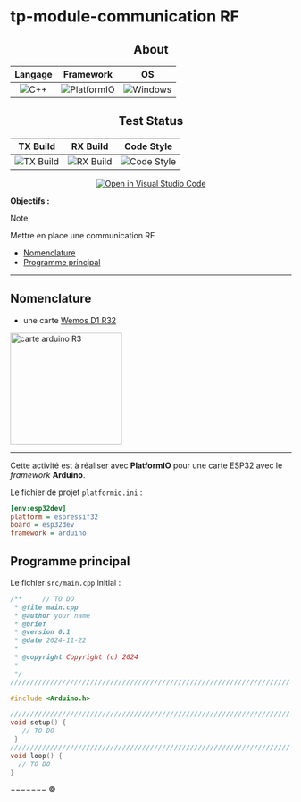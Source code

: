 # tp-module-communication RF

<div align="center">

## About
| Langage | Framework | OS |
|:-------:|:---------:|:--:|
| ![C++](https://img.shields.io/badge/C%2B%2B-00599C?style=for-the-badge&logo=cplusplus&logoColor=white) | ![PlatformIO](https://img.shields.io/badge/PlatformIO-orange?style=for-the-badge&logo=platformio&logoColor=white) | ![Windows](https://img.shields.io/badge/Windows-0078D6?style=for-the-badge&logo=windows&logoColor=white) |

## Test Status
| TX Build | RX Build | Code Style |
|:--------:|:--------:|:----------:|
| ![TX Build](https://img.shields.io/github/actions/workflow/status/ThomasHni/communication-RF/platformio.yml?branch=main&label=TX%20Build&logo=platformio&logoColor=white&style=for-the-badge) | ![RX Build](https://img.shields.io/github/actions/workflow/status/ThomasHni/communication-RF/platformio.yml?branch=main&label=RX%20Build&logo=platformio&logoColor=white&style=for-the-badge) | ![Code Style](https://img.shields.io/github/actions/workflow/status/ThomasHni/communication-RF/clang-format.yml?branch=main&label=Code%20Style&logo=prettier&logoColor=white&style=for-the-badge) |

[![Open in Visual Studio Code](https://img.shields.io/badge/Open_in-Visual_Studio_Code-007ACC?style=for-the-badge&logo=visualstudiocode&logoColor=white)](vscode://file/c:/Users/thoma/Documents/Uni/communication-RF)

</div>

**Objectifs :**

> [!NOTE]  
> Mettre en place une communication RF

- [Nomenclature](#nomenclature)
- [Programme principal](#programme-principal)

---

## Nomenclature

- une carte [Wemos D1 R32](https://www.az-delivery.de/fr/products/esp32-d1-r32-board)
  
<img src="./images/AzD1R32.jpg" height="200" width="200" alt="carte arduino R3">

---

Cette activité est à réaliser avec **PlatformIO** pour une carte ESP32 avec le _framework_ **Arduino**.

Le fichier de projet `platformio.ini` :

```ini
[env:esp32dev]
platform = espressif32
board = esp32dev
framework = arduino
```

## Programme principal

Le fichier `src/main.cpp` initial :

```cpp
/**     // TO DO
 * @file main.cpp
 * @author your name
 * @brief 
 * @version 0.1
 * @date 2024-11-22
 * 
 * @copyright Copyright (c) 2024
 * 
 */
//////////////////////////////////////////////////////////////////////

#include <Arduino.h>

//////////////////////////////////////////////////////////////////////
void setup() {
   // TO DO
 }
//////////////////////////////////////////////////////////////////////
void loop() {
  // TO DO
}
```
=======
&copy;

